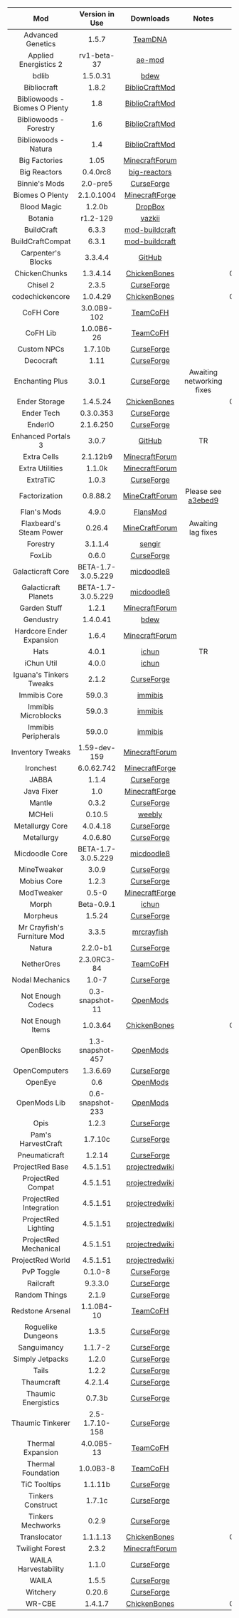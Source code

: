 | Mod | Version in Use | Downloads | Notes | Author |
| :-: | :-: | :-: | :-: | :-: |
| Advanced Genetics | 1.5.7 | [TeamDNA](http://ag.teamdna.de/) |  |  |
| Applied Energistics 2 | rv1-beta-37 | [ae-mod](http://ae-mod.info/Downloads/) |  |  |
| bdlib | 1.5.0.31 | [bdew](http://bdew.net/gendustry/) |  |  |
| Bibliocraft | 1.8.2 | [BiblioCraftMod](http://www.bibliocraftmod.com/?page_id=48) |  |  |
| Bibliowoods - Biomes O Plenty | 1.8 | [BiblioCraftMod](http://www.bibliocraftmod.com/?page_id=50) |  |  |
| Bibliowoods - Forestry | 1.6 | [BiblioCraftMod](http://www.bibliocraftmod.com/?page_id=50) |  |  |
| Bibliowoods - Natura | 1.4 | [BiblioCraftMod](http://www.bibliocraftmod.com/?page_id=50) |  |  |
| Big Factories | 1.05 | [MinecraftForum](http://www.minecraftforum.net/forums/mapping-and-modding/minecraft-mods/2282013-b) |  |  |
| Big Reactors | 0.4.0rc8 | [big-reactors](http://www.big-reactors.com/#/download) |  |  |
| Binnie's Mods | 2.0-pre5 | [CurseForge](http://www.curseforge.com/mc-mods/binnies-mods/files) |  | Binnie |
| Biomes O Plenty | 2.1.0.1004 | [MinecraftForge](http://files.minecraftforge.net/BiomesOPlenty/) |  |  |
| Blood Magic | 1.2.0b | [DropBox](https://www.dropbox.com/sh/0aqvalqobu61t44/AADZq-GuoDeuNzgg6zueVM_Ca) |  |  |
| Botania | r1.2-129 | [vazkii](http://vazkii.us/mod/Botania/downloads.php) |  | vazkii |
| BuildCraft | 6.3.3 | [mod-buildcraft](http://www.mod-buildcraft.com/download/) |  |  |
| BuildCraftCompat | 6.3.1 | [mod-buildcraft](http://www.mod-buildcraft.com/download/) |  |  |
| Carpenter's Blocks | 3.3.4.4 | [GitHub](http://mineshopper.github.io/carpentersblocks/downloads.html) |  | mineshopper |
| ChickenChunks | 1.3.4.14 | [ChickenBones](http://chickenbones.net/Pages/links.html) |  |  ChickenBones |
| Chisel 2 | 2.3.5 | [CurseForge](http://www.curseforge.com/mc-mods/chisel-2/files) |  |  |
| codechickencore | 1.0.4.29 | [ChickenBones](http://chickenbones.net/Pages/links.html) |  | ChickenBones |
| CoFH Core | 3.0.0B9-102 | [TeamCoFH](http://teamcofh.com/downloads/) |  | TeamCoFH |
| CoFH Lib | 1.0.0B6-26 | [TeamCoFH](http://teamcofh.com/downloads/) |  | TeamCoFH |
| Custom NPCs | 1.7.10b | [CurseForge](http://www.curseforge.com/mc-mods/custom-npcs/files) |  |  |
| Decocraft | 1.11 | [CurseForge](http://www.curseforge.com/mc-mods/decocraft/files) |  |  |
| Enchanting Plus | 3.0.1 | [CurseForge](http://www.curseforge.com/mc-mods/enchanting-plus/files) | Awaiting networking fixes |  |
| Ender Storage | 1.4.5.24 | [ChickenBones](http://chickenbones.net/Pages/links.html) |  | ChickenBones |
| Ender Tech | 0.3.0.353 | [CurseForge](http://www.curseforge.com/mc-mods/endertech/files) |  |  |
| EnderIO | 2.1.6.250 | [CurseForge](http://www.curseforge.com/mc-mods/ender-io/files) |  |  |
| Enhanced Portals 3 | 3.0.7 | [GitHub](https://github.com/SkyNetAB/enhanced-portals/) | TR | KzariusRex |
| Extra Cells | 2.1.12b9 | [MinecraftForum](http://www.minecraftforum.net/forums/mapping-and-modding/minecraft-mods/1289077-a) |  |  |
| Extra Utilities | 1.1.0k | [MinecraftForum](http://www.minecraftforum.net/forums/mapping-and-modding/minecraft-mods/wip-mods/1443963-e) |  |  |
| ExtraTiC | 1.0.3 | [CurseForge](http://www.curseforge.com/mc-mods/extratic/files) |  |  |
| Factorization | 0.8.88.2 | [MineCraftForum](http://www.minecraftforum.net/forums/mapping-and-modding/minecraft-mods/1284592-f) | Please see [a3ebed9](https://github.com/glowing-octo-minecraft/mod-list/commit/a3ebed9d129864d10cf6ab5a852c93f6f2435ec7) |  |
| Flan's Mods | 4.9.0 | [FlansMod](http://flansmod.com/download) |  |  |
| Flaxbeard's Steam Power | 0.26.4 | [MineCraftForum](http://www.minecraftforum.net/forums/mapping-and-modding/minecraft-mods/2246930-f) | Awaiting lag fixes |  |
| Forestry | 3.1.1.4 | [sengir](http://forestry.sengir.net/wiki.new/doku.php?id=main:downloads) |  | SirSengir |
| FoxLib | 0.6.0 | [CurseForge](http://www.curseforge.com/mc-mods/foxlib/files) |  |  |
| Galacticraft Core | BETA-1.7-3.0.5.229 | [micdoodle8](http://micdoodle8.com/mods/galacticraft/downloads) |  | micdoodle8 |
| Galacticraft Planets | BETA-1.7-3.0.5.229 | [micdoodle8](http://micdoodle8.com/mods/galacticraft/downloads) |  | micdoodle8 |
| Garden Stuff | 1.2.1 | [MinecraftForum](http://www.minecraftforum.net/forums/mapping-and-modding/minecraft-mods/2163513-g) |  |  |
| Gendustry | 1.4.0.41 | [bdew](http://bdew.net/gendustry/) |  |  |
| Hardcore Ender Expansion | 1.6.4 | [MinecraftForum](http://www.minecraftforum.net/forums/mapping-and-modding/minecraft-mods/1281889-h) |  |  |
| Hats | 4.0.1 | [ichun](http://ichun.us/mods/hats/) | TR | iChun |
| iChun Util | 4.0.0 | [ichun](http://ichun.us/mods/ichunutil/) |  | iChun |
| Iguana's Tinkers Tweaks | 2.1.2 | [CurseForge](http://www.curseforge.com/mc-mods/iguanas-tinker-tweaks/files) |  |  boni |
| Immibis Core | 59.0.3 | [immibis](http://immibis.com/mcmoddl/) |  | immibis |
| Immibis Microblocks | 59.0.3 | [immibis](http://immibis.com/mcmoddl/) |  | immibis |
| Immibis Peripherals | 59.0.0 | [immibis](http://immibis.com/mcmoddl/) |  | immibis |
| Inventory Tweaks | 1.59-dev-159 | [MinecraftForum](http://www.minecraftforum.net/forums/mapping-and-modding/minecraft-mods/1288184-i) |  |  |
| Ironchest | 6.0.62.742 | [MinecraftForge](http://files.minecraftforge.net/IronChests2/) |  |  |
| JABBA | 1.1.4 | [CurseForge](http://www.curseforge.com/mc-mods/jabba/files) |  |  |
| Java Fixer | 1.0 | [MinecraftForge](files.minecraftforge.net/LegacyJavaFixer/) |  |  |
| Mantle | 0.3.2 | [CurseForge](http://www.curseforge.com/mc-mods/mantle/files) |  |  |
| MCHeli | 0.10.5 | [weebly](http://mchelicoptermod.weebly.com/) |  | TR-GMan |
| Metallurgy Core | 4.0.4.18 | [CurseForge](http://www.curseforge.com/mc-mods/metallurgy-core/files) |  |  |
| Metallurgy | 4.0.6.80 | [CurseForge](http://www.curseforge.com/mc-mods/metallurgy/files) |  |  |
| Micdoodle Core | BETA-1.7-3.0.5.229 | [micdoodle8](http://micdoodle8.com/mods/galacticraft/downloads) |  | micdoodle8 |
| MineTweaker | 3.0.9 | [CurseForge](http://www.curseforge.com/mc-mods/minetweaker3/files) |  |  |
| Mobius Core | 1.2.3 | [CurseForge](http://www.curseforge.com/mc-mods/mobiuscore/files) |  |  |
| ModTweaker | 0.5-0 | [MinecraftForge](http://www.minecraftforum.net/forums/mapping-and-modding/minecraft-mods/wip-mods/2093121-1) |  |  |
| Morph | Beta-0.9.1 | [ichun](http://ichun.us/mods/morph/) |  | iChun |
| Morpheus | 1.5.24 | [CurseForge](http://www.curseforge.com/mc-mods/morpheus/files) |  |  |
| Mr Crayfish's Furniture Mod | 3.3.5 | [mrcrayfish](http://www.mrcrayfish.com/furniture.php) |  |  |
| Natura | 2.2.0-b1 | [CurseForge](http://www.curseforge.com/mc-mods/natura/files) |  |  |
| NetherOres | 2.3.0RC3-84 | [TeamCoFH](http://teamcofh.com/downloads/) |  | TeamCoFH |
| Nodal Mechanics | 1.0-7 | [CurseForge](http://www.curseforge.com/mc-mods/nodal-mechanics/files) |  |  |
| Not Enough Codecs | 0.3-snapshot-11 | [OpenMods](http://www.openmods.info:8080/job/NotEnoughCodecs/) |  |  |
| Not Enough Items | 1.0.3.64 | [ChickenBones](http://chickenbones.net/Pages/links.html) |  | ChickenBones |
| OpenBlocks | 1.3-snapshot-457 | [OpenMods](http://www.openmods.info:8080/job/OpenBlocks/) |  |  |
| OpenComputers | 1.3.6.69 | [CurseForge](http://www.curseforge.com/mc-mods/opencomputers/files) |  |  |
| OpenEye | 0.6 | [OpenMods](http://openeye.openmods.info/download) |  |  |
| OpenMods Lib | 0.6-snapshot-233 | [OpenMods](http://www.openmods.info:8080/job/OpenModsLib/) |  |  |
| Opis | 1.2.3 | [CurseForge](http://www.curseforge.com/mc-mods/opis/files) |  |  |
| Pam's HarvestCraft | 1.7.10c | [CurseForge](http://www.curseforge.com/mc-mods/pams-harvestcraft/files) |  |  |
| Pneumaticraft | 1.2.14 | [CurseForge](http://www.curseforge.com/mc-mods/pneumaticcraft/files) |  |  |
| ProjectRed Base | 4.5.1.51 | [projectredwiki](http://projectredwiki.com/wiki/Version_archive) |  |  |
| ProjectRed Compat | 4.5.1.51 | [projectredwiki](http://projectredwiki.com/wiki/Version_archive) |  |  |
| ProjectRed Integration | 4.5.1.51 | [projectredwiki](http://projectredwiki.com/wiki/Version_archive) |  |  |
| ProjectRed Lighting | 4.5.1.51 | [projectredwiki](http://projectredwiki.com/wiki/Version_archive) |  |  |
| ProjectRed Mechanical | 4.5.1.51 | [projectredwiki](http://projectredwiki.com/wiki/Version_archive) |  |  |
| ProjectRed World | 4.5.1.51 | [projectredwiki](http://projectredwiki.com/wiki/Version_archive) |  |  |
| PvP Toggle | 0.1.0-8 | [CurseForge](http://www.curseforge.com/mc-mods/pvptoggle/files) |  |  |
| Railcraft | 9.3.3.0 | [CurseForge](http://www.curseforge.com/mc-mods/railcraft/files/2215652) |  |  |
| Random Things | 2.1.9 | [CurseForge](http://www.curseforge.com/mc-mods/random-things/files) |  |  |
| Redstone Arsenal | 1.1.0B4-10 | [TeamCoFH](http://teamcofh.com/downloads/) |  | TeamCoFH |
| Roguelike Dungeons | 1.3.5 | [CurseForge](http://www.curseforge.com/mc-mods/roguelike-dungeons/files) |  |  |
| Sanguimancy | 1.1.7-2 | [CurseForge](http://www.curseforge.com/mc-mods/sanguimancy/files) |  |  |
| Simply Jetpacks | 1.2.0 | [CurseForge](http://www.curseforge.com/mc-mods/simply-jetpacks/files) |  |  |
| Tails | 1.2.2 | [CurseForge](http://www.curseforge.com/mc-mods/tails/files) |  |  |
| Thaumcraft | 4.2.1.4 | [CurseForge](http://www.curseforge.com/mc-mods/thaumcraft/files) |  |  |
| Thaumic Energistics | 0.7.3b | [CurseForge](http://www.curseforge.com/mc-mods/thaumic-energistics/files) |  |  |
| Thaumic Tinkerer | 2.5-1.7.10-158 | [CurseForge](http://www.curseforge.com/mc-mods/thaumic-tinkerer/files) |  |  |
| Thermal Expansion | 4.0.0B5-13 | [TeamCoFH](http://teamcofh.com/downloads/) |  | TeamCoFH |
| Thermal Foundation | 1.0.0B3-8 | [TeamCoFH](http://teamcofh.com/downloads/) |  | TeamCoFH |
| TiC Tooltips | 1.1.11b | [CurseForge](http://www.curseforge.com/mc-mods/tic-tooltips/files) |  |  |
| Tinkers Construct | 1.7.1c | [CurseForge](http://www.curseforge.com/mc-mods/tinkers-construct/files) |  |  |
| Tinkers Mechworks | 0.2.9 | [CurseForge](http://www.curseforge.com/mc-mods/tinkers-mechworks/files) |  |  |
| Translocator | 1.1.1.13 | [ChickenBones](http://chickenbones.net/Pages/links.html) |  | ChickenBones |
| Twilight Forest | 2.3.2 | [MinecraftForum](http://www.minecraftforum.net/forums/mapping-and-modding/minecraft-mods/1276258-t) |  |  |
| WAILA Harvestability | 1.1.0 | [CurseForge](http://www.curseforge.com/mc-mods/waila-harvestability/files) |  |  |
| WAILA | 1.5.5 | [CurseForge](http://www.curseforge.com/mc-mods/waila/files) |  |  |
| Witchery | 0.20.6 | [CurseForge](http://www.curseforge.com/mc-mods/witchery/files) |  |  |
| WR-CBE | 1.4.1.7 | [ChickenBones](http://chickenbones.net/Pages/links.html) |  | ChickenBones |
